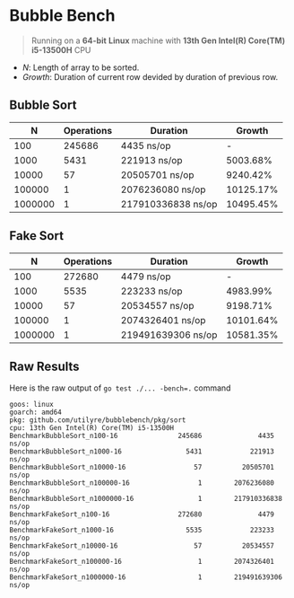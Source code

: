 # Bubble Bench

> Running on a **64-bit** **Linux** machine with **13th Gen Intel(R) Core(TM) i5-13500H** CPU

- _N_: Length of array to be sorted.
- _Growth_: Duration of current row devided by duration of previous row.

## Bubble Sort

| N       | Operations | Duration           | Growth    |
| ------- | ---------- | ------------------ | --------- |
| 100     | 245686     | 4435 ns/op         | -         |
| 1000    | 5431       | 221913 ns/op       | 5003.68%  |
| 10000   | 57         | 20505701 ns/op     | 9240.42%  |
| 100000  | 1          | 2076236080 ns/op   | 10125.17% |
| 1000000 | 1          | 217910336838 ns/op | 10495.45% |

## Fake Sort

| N       | Operations | Duration           | Growth    |
| ------- | ---------- | ------------------ | --------- |
| 100     | 272680     | 4479 ns/op         | -         |
| 1000    | 5535       | 223233 ns/op       | 4983.99%  |
| 10000   | 57         | 20534557 ns/op     | 9198.71%  |
| 100000  | 1          | 2074326401 ns/op   | 10101.64% |
| 1000000 | 1          | 219491639306 ns/op | 10581.35% |

## Raw Results

Here is the raw output of `go test ./... -bench=.` command

```
goos: linux
goarch: amd64
pkg: github.com/utilyre/bubblebench/pkg/sort
cpu: 13th Gen Intel(R) Core(TM) i5-13500H
BenchmarkBubbleSort_n100-16               245686              4435 ns/op
BenchmarkBubbleSort_n1000-16                5431            221913 ns/op
BenchmarkBubbleSort_n10000-16                 57          20505701 ns/op
BenchmarkBubbleSort_n100000-16                 1        2076236080 ns/op
BenchmarkBubbleSort_n1000000-16                1        217910336838 ns/op
BenchmarkFakeSort_n100-16                 272680              4479 ns/op
BenchmarkFakeSort_n1000-16                  5535            223233 ns/op
BenchmarkFakeSort_n10000-16                   57          20534557 ns/op
BenchmarkFakeSort_n100000-16                   1        2074326401 ns/op
BenchmarkFakeSort_n1000000-16                  1        219491639306 ns/op
```
